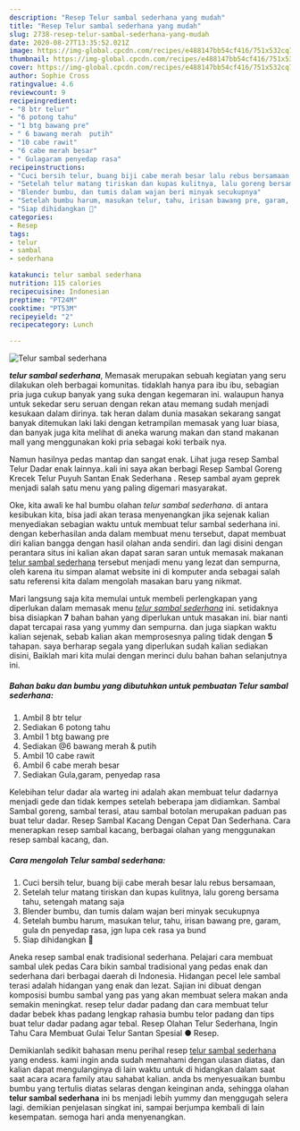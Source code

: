 ```yaml
---
description: "Resep Telur sambal sederhana yang mudah"
title: "Resep Telur sambal sederhana yang mudah"
slug: 2738-resep-telur-sambal-sederhana-yang-mudah
date: 2020-08-27T13:35:52.021Z
image: https://img-global.cpcdn.com/recipes/e488147bb54cf416/751x532cq70/telur-sambal-sederhana-foto-resep-utama.jpg
thumbnail: https://img-global.cpcdn.com/recipes/e488147bb54cf416/751x532cq70/telur-sambal-sederhana-foto-resep-utama.jpg
cover: https://img-global.cpcdn.com/recipes/e488147bb54cf416/751x532cq70/telur-sambal-sederhana-foto-resep-utama.jpg
author: Sophie Cross
ratingvalue: 4.6
reviewcount: 9
recipeingredient:
- "8 btr telur"
- "6 potong tahu"
- "1 btg bawang pre"
- " 6 bawang merah  putih"
- "10 cabe rawit"
- "6 cabe merah besar"
- " Gulagaram penyedap rasa"
recipeinstructions:
- "Cuci bersih telur, buang biji cabe merah besar lalu rebus bersamaan,"
- "Setelah telur matang tiriskan dan kupas kulitnya, lalu goreng bersama tahu, setengah matang saja"
- "Blender bumbu, dan tumis dalam wajan beri minyak secukupnya"
- "Setelah bumbu harum, masukan telur, tahu, irisan bawang pre, garam, gula dn penyedap rasa, jgn lupa cek rasa ya bund"
- "Siap dihidangkan 🥳"
categories:
- Resep
tags:
- telur
- sambal
- sederhana

katakunci: telur sambal sederhana 
nutrition: 115 calories
recipecuisine: Indonesian
preptime: "PT24M"
cooktime: "PT53M"
recipeyield: "2"
recipecategory: Lunch

---
```



![Telur sambal sederhana](https://img-global.cpcdn.com/recipes/e488147bb54cf416/751x532cq70/telur-sambal-sederhana-foto-resep-utama.jpg)

<b><i>telur sambal sederhana</i></b>, Memasak merupakan sebuah kegiatan yang seru dilakukan oleh berbagai komunitas. tidaklah hanya para ibu ibu, sebagian pria juga cukup banyak yang suka dengan kegemaran ini. walaupun hanya untuk sekedar seru seruan dengan rekan atau memang sudah menjadi kesukaan dalam dirinya. tak heran dalam dunia masakan sekarang sangat banyak ditemukan laki laki dengan ketrampilan memasak yang luar biasa, dan banyak juga kita melihat di aneka warung makan dan stand makanan mall yang menggunakan koki pria sebagai koki terbaik nya.

Namun hasilnya pedas mantap dan sangat enak. Lihat juga resep Sambal Telur Dadar enak lainnya..kali ini saya akan berbagi Resep Sambal Goreng Krecek Telur Puyuh Santan Enak Sederhana . Resep sambal ayam geprek menjadi salah satu menu yang paling digemari masyarakat.

Oke, kita awali ke hal bumbu olahan <i>telur sambal sederhana</i>. di antara kesibukan kita, bisa jadi akan terasa menyenangkan jika sejenak kalian menyediakan sebagian waktu untuk membuat telur sambal sederhana ini. dengan keberhasilan anda dalam membuat menu tersebut, dapat membuat diri kalian bangga dengan hasil olahan anda sendiri. dan lagi disini dengan perantara situs ini kalian akan dapat saran saran untuk memasak makanan <u>telur sambal sederhana</u> tersebut menjadi menu yang lezat dan sempurna, oleh karena itu simpan alamat website ini di komputer anda sebagai salah satu referensi kita dalam mengolah masakan baru yang nikmat.


Mari langsung saja kita memulai untuk membeli perlengkapan yang diperlukan dalam memasak menu <u><i>telur sambal sederhana</i></u> ini. setidaknya bisa disiapkan <b>7</b> bahan bahan yang diperlukan untuk masakan ini. biar nanti dapat tercapai rasa yang yummy dan sempurna. dan juga siapkan waktu kalian sejenak, sebab kalian akan memprosesnya paling tidak dengan <b>5</b> tahapan. saya berharap segala yang diperlukan sudah kalian sediakan disini, Baiklah mari kita mulai dengan merinci dulu bahan bahan selanjutnya ini.

<!--inarticleads1-->

##### Bahan baku dan bumbu yang dibutuhkan untuk pembuatan Telur sambal sederhana:

1. Ambil 8 btr telur
1. Sediakan 6 potong tahu
1. Ambil 1 btg bawang pre
1. Sediakan  @6 bawang merah &amp; putih
1. Ambil 10 cabe rawit
1. Ambil 6 cabe merah besar
1. Sediakan  Gula,garam, penyedap rasa


Kelebihan telur dadar ala warteg ini adalah akan membuat telur dadarnya menjadi gede dan tidak kempes setelah beberapa jam didiamkan. Sambal Sambal goreng, sambal terasi, atau sambal botolan merupakan paduan pas buat telur dadar. Resep Sambal Kacang Dengan Cepat Dan Sederhana. Cara menerapkan resep sambal kacang, berbagai olahan yang menggunakan resep sambal kacang, dan. 

<!--inarticleads2-->

##### Cara mengolah Telur sambal sederhana:

1. Cuci bersih telur, buang biji cabe merah besar lalu rebus bersamaan,
1. Setelah telur matang tiriskan dan kupas kulitnya, lalu goreng bersama tahu, setengah matang saja
1. Blender bumbu, dan tumis dalam wajan beri minyak secukupnya
1. Setelah bumbu harum, masukan telur, tahu, irisan bawang pre, garam, gula dn penyedap rasa, jgn lupa cek rasa ya bund
1. Siap dihidangkan 🥳


Aneka resep sambal enak tradisional sederhana. Pelajari cara membuat sambal ulek pedas Cara bikin sambal tradisional yang pedas enak dan sederhana dari berbagai daerah di Indonesia. Hidangan pecel lele sambal terasi adalah hidangan yang enak dan lezat. Sajian ini dibuat dengan komposisi bumbu sambal yang pas yang akan membuat selera makan anda semakin meningkat. resep telur dadar padang dan cara membuat telur dadar bebek khas padang lengkap rahasia bumbu telor padang dan tips buat telur dadar padang agar tebal. Resep Olahan Telur Sederhana, Ingin Tahu Cara Membuat Gulai Telur Santan Spesial ● Resep. 

Demikianlah sedikit bahasan menu perihal resep <u>telur sambal sederhana</u> yang endess. kami ingin anda sudah memahami dengan ulasan diatas, dan kalian dapat mengulanginya di lain waktu untuk di hidangkan dalam saat saat acara acara family atau sahabat kalian. anda bs menyesuaikan bumbu bumbu yang tertulis diatas selaras dengan keinginan anda, sehingga olahan <b>telur sambal sederhana</b> ini bs menjadi lebih yummy dan menggugah selera lagi. demikian penjelasan singkat ini, sampai berjumpa kembali di lain kesempatan. semoga hari anda menyenangkan.
